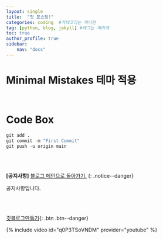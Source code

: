 ```yaml
---
layout: single
title:  "첫 포스팅!"
categories: coding  #카테코리는 하나만
tag: [python, blog, jekyll] #태그는 여러개
toc: true
author_profile: true
sidebar:
    nav: "docs"
---
```


# Minimal Mistakes 테마 적용<br><br>

# Code Box
```python
git add .
git commit -m "First Commit"
git push -u origin main
```
<br><br>

**[공지사항]** [블로그 메인으로 돌아가기.](https://jyassmin.github.io/)
{: .notice--danger}

<div class="notice--siccess">
공지사항입니다.
</div>

<br><br>

[깃블로그만들기](https://www.youtube.com/watch?v=q0P3TSoVNDM&list=PLIMb_GuNnFwfQBZQwD-vCZENL5YLDZekr&index=13){: .btn .btn--danger}


{% include video id="q0P3TSoVNDM" provider="youtube" %}